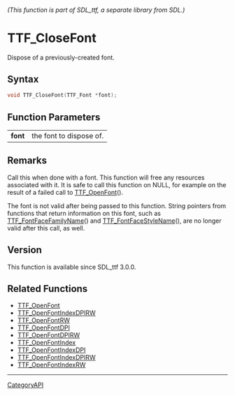 ###### (This function is part of SDL_ttf, a separate library from SDL.)
# TTF_CloseFont

Dispose of a previously-created font.

## Syntax

```c
void TTF_CloseFont(TTF_Font *font);

```

## Function Parameters

|              |                         |
| ------------ | ----------------------- |
| **font**     | the font to dispose of. |

## Remarks

Call this when done with a font. This function will free any resources
associated with it. It is safe to call this function on NULL, for example
on the result of a failed call to [TTF_OpenFont](TTF_OpenFont)().

The font is not valid after being passed to this function. String pointers
from functions that return information on this font, such as
[TTF_FontFaceFamilyName](TTF_FontFaceFamilyName)() and
[TTF_FontFaceStyleName](TTF_FontFaceStyleName)(), are no longer valid after
this call, as well.

## Version

This function is available since SDL_ttf 3.0.0.

## Related Functions

* [TTF_OpenFont](TTF_OpenFont)
* [TTF_OpenFontIndexDPIRW](TTF_OpenFontIndexDPIRW)
* [TTF_OpenFontRW](TTF_OpenFontRW)
* [TTF_OpenFontDPI](TTF_OpenFontDPI)
* [TTF_OpenFontDPIRW](TTF_OpenFontDPIRW)
* [TTF_OpenFontIndex](TTF_OpenFontIndex)
* [TTF_OpenFontIndexDPI](TTF_OpenFontIndexDPI)
* [TTF_OpenFontIndexDPIRW](TTF_OpenFontIndexDPIRW)
* [TTF_OpenFontIndexRW](TTF_OpenFontIndexRW)

----
[CategoryAPI](CategoryAPI)

